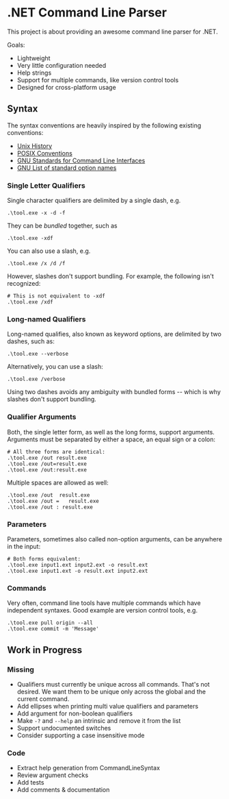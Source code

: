# .NET Command Line Parser

This project is about providing an awesome command line parser for .NET.

Goals:

* Lightweight
* Very little configuration needed
* Help strings
* Support for multiple commands, like version control tools
* Designed for cross-platform usage

## Syntax

The syntax conventions are heavily inspired by the following existing
conventions:

* [Unix History][Unix-History]
* [POSIX Conventions][POSIX-Conventions]
* [GNU Standards for Command Line Interfaces][GNU]
* [GNU List of standard option names][GNU-Options]

[Unix-History]: http://catb.org/~esr/writings/taoup/html/ch10s05.html
[POSIX-Conventions]: http://www.cs.unicam.it/piergallini/home/materiale/gc/java/essential/attributes/_posix.html
[GNU]: http://www.gnu.org/prep/standards/html_node/Command_002dLine-Interfaces.html
[GNU-Options]: http://www.gnu.org/prep/standards/html_node/Option-Table.html#Option-Table

### Single Letter Qualifiers

Single character qualifiers are delimited by a single dash, e.g.

    .\tool.exe -x -d -f

They can be *bundled* together, such as

    .\tool.exe -xdf

You can also use a slash, e.g.

    .\tool.exe /x /d /f

However, slashes don't support bundling. For example, the following isn't
recognized:

    # This is not equivalent to -xdf
    .\tool.exe /xdf

### Long-named Qualifiers

Long-named qualifies, also known as keyword options, are delimited by two
dashes, such as:

    .\tool.exe --verbose

Alternatively, you can use a slash:

    .\tool.exe /verbose

Using two dashes avoids any ambiguity with bundled forms -- which is why
slashes don't support bundling.

### Qualifier Arguments

Both, the single letter form, as well as the long forms, support arguments.
Arguments must be separated by either a space, an equal sign or a colon:

    # All three forms are identical:
    .\tool.exe /out result.exe
    .\tool.exe /out=result.exe
    .\tool.exe /out:result.exe

Multiple spaces are allowed as well:

    .\tool.exe /out  result.exe
    .\tool.exe /out =   result.exe
    .\tool.exe /out : result.exe

### Parameters

Parameters, sometimes also called non-option arguments, can be anywhere in the
input:

    # Both forms equivalent:
    .\tool.exe input1.ext input2.ext -o result.ext
    .\tool.exe input1.ext -o result.ext input2.ext

### Commands

Very often, command line tools have multiple commands which have independent
syntaxes. Good example are version control tools, e.g.

    .\tool.exe pull origin --all
    .\tool.exe commit -m 'Message'

## Work in Progress

### Missing

* Qualifiers must currently be unique across all commands. That's not desired.
  We want them to be unique only across the global and the current command.
* Add ellipses when printing multi value qualifiers and parameters
* Add argument for non-boolean qualifiers
* Make `-?` and `--help` an intrinsic and remove it from the list
* Support undocumented switches
* Consider supporting a case insensitive mode

### Code

* Extract help generation from CommandLineSyntax
* Review argument checks
* Add tests
* Add comments & documentation